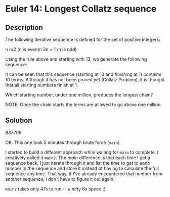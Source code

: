 
# Euler 14: Longest Collatz sequence

## Description
The following iterative sequence is defined for the set of positive integers:

n  n/2 (n is even)n  3n + 1 (n is odd)

Using the rule above and starting with 13, we generate the following sequence:

It can be seen that this sequence (starting at 13 and finishing at 1) contains 10 terms. Although it has not been proved yet (Collatz Problem), it is thought that all starting numbers finish at 1.

Which starting number, under one million, produces the longest chain?

NOTE: Once the chain starts the terms are allowed to go above one million.

## Solution
*837799*

OK. This one took 5 minutes through brute force (`main`)

I started to build a different approach while waiting for `main` to complete. I creatively
called it `main2`. The *main* difference is that each time I get a sequence back, I just iterate through
it and list the time to get to each number in the sequence and store it instead of having to calculate
the full sequence any time. That way, if I've already encountered that number from another sequence, I don't have
to figure it out again.

`main2` takes only 47s to run -- a nifty 6x speed :)